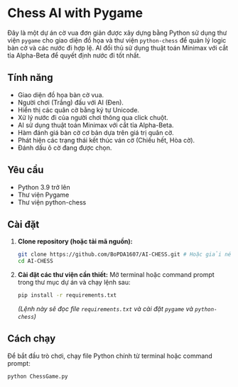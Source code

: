 # Chess AI with Pygame

Đây là một dự án cờ vua đơn giản được xây dựng bằng Python sử dụng thư viện `pygame` cho giao diện đồ họa và thư viện `python-chess` để quản lý logic bàn cờ và các nước đi hợp lệ. AI đối thủ sử dụng thuật toán Minimax với cắt tỉa Alpha-Beta để quyết định nước đi tốt nhất.

## Tính năng

* Giao diện đồ họa bàn cờ vua.
* Người chơi (Trắng) đấu với AI (Đen).
* Hiển thị các quân cờ bằng ký tự Unicode.
* Xử lý nước đi của người chơi thông qua click chuột.
* AI sử dụng thuật toán Minimax với cắt tỉa Alpha-Beta.
* Hàm đánh giá bàn cờ cơ bản dựa trên giá trị quân cờ.
* Phát hiện các trạng thái kết thúc ván cờ (Chiếu hết, Hòa cờ).
* Đánh dấu ô cờ đang được chọn.

## Yêu cầu

* Python 3.9 trở lên
* Thư viện Pygame
* Thư viện python-chess

## Cài đặt

1.  **Clone repository (hoặc tải mã nguồn):**
    ```bash
    git clone https://github.com/BoPDA1607/AI-CHESS.git # Hoặc giải nén file zip nếu bạn tải về
    cd AI-CHESS
    ```

2.  **Cài đặt các thư viện cần thiết:**
    Mở terminal hoặc command prompt trong thư mục dự án và chạy lệnh sau:
    ```bash
    pip install -r requirements.txt
    ```
    *(Lệnh này sẽ đọc file `requirements.txt` và cài đặt `pygame` và `python-chess`)*

## Cách chạy

Để bắt đầu trò chơi, chạy file Python chính từ terminal hoặc command prompt:

```bash
python ChessGame.py
